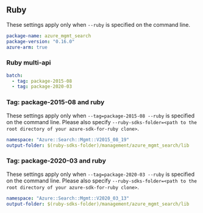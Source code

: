 ## Ruby

These settings apply only when `--ruby` is specified on the command line.

``` yaml
package-name: azure_mgmt_search
package-version: "0.16.0"
azure-arm: true
```

### Ruby multi-api

``` yaml $(ruby) && $(multiapi)
batch:
  - tag: package-2015-08
  - tag: package-2020-03
```

### Tag: package-2015-08 and ruby

These settings apply only when `--tag=package-2015-08 --ruby` is specified on the command line.
Please also specify `--ruby-sdks-folder=<path to the root directory of your azure-sdk-for-ruby clone>`.

``` yaml $(tag) == 'package-2015-08' && $(ruby)
namespace: "Azure::Search::Mgmt::V2015_08_19"
output-folder: $(ruby-sdks-folder)/management/azure_mgmt_search/lib
```

### Tag: package-2020-03 and ruby

These settings apply only when `--tag=package-2020-03 --ruby` is specified on the command line.
Please also specify `--ruby-sdks-folder=<path to the root directory of your azure-sdk-for-ruby clone>`.

``` yaml $(tag) == 'package-2020-03' && $(ruby)
namespace: "Azure::Search::Mgmt::V2020_03_13"
output-folder: $(ruby-sdks-folder)/management/azure_mgmt_search/lib
```
